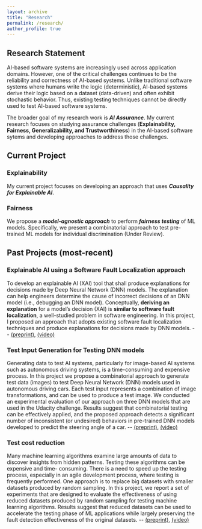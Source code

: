 ```yaml
---
layout: archive
title: "Research"
permalink: /research/
author_profile: true
---
```




## Research Statement
AI-based software systems are increasingly used across application domains. However, one of the critical challenges continues to be the reliability and correctness of AI-based systems. Unlike traditional software systems where humans write the logic (deterministic), AI-based systems derive their logic based on a dataset (data-driven) and often exhibit stochastic behavior. Thus, existing testing techniques cannot be directly used to test AI-based software systems. 

The broader goal of my research work is ***AI Assurance***. My current research focuses on studying assurance challenges (**Explainability, Fairness, Generalizability, and Trustworthiness**) in the AI-based software sytems and developing approaches to address those challenges. 


## Current Project
### Explainability
My current project focuses on developing an approach that uses ***Causality for Explainable AI***. 

### Fairness
We propose a ***model-agnostic approach*** to perform ***fairness testing*** of ML models. Specifically, we present a combinatorial approach to test pre-trained ML models for individual discrimination (Under Review).


## Past Projects (most-recent)

### Explainable AI using a Software Fault Localization approach
To develop an explainable AI (XAI) tool that shall produce explanations for decisions made by Deep Neural Network (DNN) models. The explanation can help engineers determine the cause of incorrect decisions of an DNN model (i.e., debugging an DNN model). Conceptually, **deriving an explanation** for a model’s decision (XAI) is **similar to software fault localization**, a well-studied problem in software engineering.  In this project, I proposed an approach that adopts existing software fault localization techniques and produce explanations for decisions made by DNN models. -- [(preprint)](https://cjaganmohan.github.io/files/XAI_Tool_pre_print_IWCT_2021.pdf), [(video)](https://www.youtube.com/watch?v=uGdJnsvC7m4) 

### Test Input Generation for Testing DNN models
Generating data to test AI systems, particularly for image-based AI systems such as autonomous driving systems, is a time-consuming and expensive process. In this project we propose a combinatorial approach to generate test data (images) to test Deep Neural Network (DNN) models used in autonomous driving cars. Each test input represents a combination of image transformations, and can be used to produce a test image. We conducted an experimental evaluation of our approach on three DNN models that are used in the Udacity challenge. Results suggest that combinatorial testing can be effectively applied, and the proposed approach detects a significant number of inconsistent (or undesired) behaviors in pre-trained DNN models developed to predict the steering angle of a car.  -- [(preprint)](https://cjaganmohan.github.io/files/Testing_DNN_pre_print_IWCT_2021.pdf), [(video)](https://www.youtube.com/watch?v=978CwhOWG54)

### Test cost reduction
Many machine learning algorithms examine large amounts of data to discover insights from hidden patterns. Testing these algorithms can be expensive and time- consuming. There is a need to speed up the testing process, especially in an agile development process, where testing is frequently performed. One approach is to replace big datasets with smaller datasets produced by random sampling. In this project, we report a set of experiments that are designed to evaluate the effectiveness of using reduced datasets produced by random sampling for testing machine learning algorithms. Results suggest that reduced datasets can be used to accelerate the testing phase of ML applications while largely preserving the fault detection effectiveness of the original datasets. -- [(preprint)](https://cjaganmohan.github.io/files/Effectiveness_of_dataset_reduction_pre_print_AITest2020.pdf), [(video)](https://www.youtube.com/watch?v=j_4Nz04hmbM)





